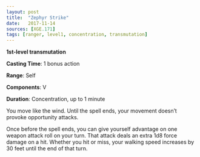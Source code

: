 ```yaml
---
layout: post
title:  "Zephyr Strike"
date:   2017-11-14
sources: [XGE.171]
tags: [ranger, level1, concentration, transmutation]
---
```


**1st-level transmutation**

**Casting Time**: 1 bonus action

**Range**: Self

**Components**: V

**Duration**: Concentration, up to 1 minute

You move like the wind. Until the spell ends, your movement doesn’t provoke opportunity attacks.

Once before the spell ends, you can give yourself advantage on one weapon attack roll on your turn. That attack deals an extra 1d8 force damage on a hit. Whether you hit or miss, your walking speed increases by 30 feet until the end of that turn.
